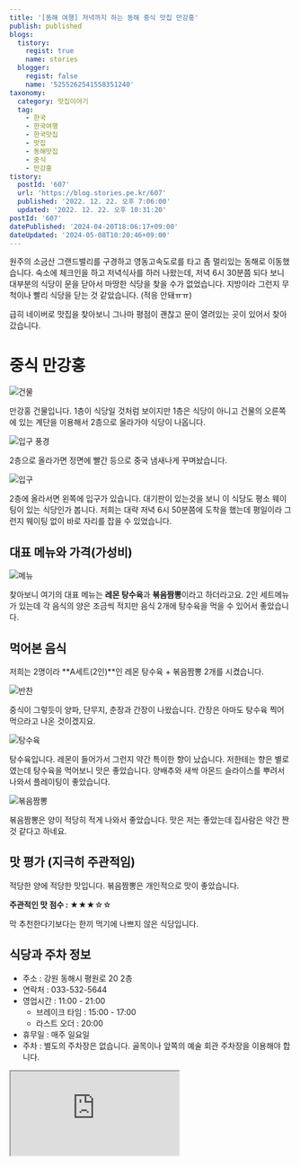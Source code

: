 ```yaml
---
title: '[동해 여행] 저녁까지 하는 동해 중식 맛집 만강홍'
publish: published
blogs:
  tistory:
    regist: true
    name: stories
  blogger:
    regist: false
    name: '5255262541558351240'
taxonomy:
  category: 맛집이야기
  tag:
    - 한국
    - 한국여행
    - 한국맛집
    - 맛집
    - 동해맛집
    - 중식
    - 만강홍
tistory:
  postId: '607'
  url: 'https://blog.stories.pe.kr/607'
  published: '2022. 12. 22. 오후 7:06:00'
  updated: '2022. 12. 22. 오후 10:31:20'
postId: '607'
datePublished: '2024-04-20T18:06:17+09:00'
dateUpdated: '2024-05-08T10:20:46+09:00'
---
```


원주의 소금산 그랜드밸리를 구경하고 영동고속도로를 타고 좀 멀리있는 동해로 이동했습니다. 숙소에 체크인을 하고 저녁식사를 하러 나왔는데, 저녁 6시 30분쯤 되다 보니 대부분의 식당이 문을 닫아서 마땅한 식당을 찾을 수가 없었습니다. 지방이라 그런지 무척이나 빨리 식당을 닫는 것 같았습니다. (적응 안돼ㅠㅠ)

급히 네이버로 맛집을 찾아보니 그나마 평점이 괜찮고 문이 열려있는 곳이 있어서 찾아갔습니다.

# 중식 만강홍

![건물](./images/njo2_20221216_184927-01.jpeg)

만강홍 건물입니다. 1층이 식당일 것처럼 보이지만 1층은 식당이 아니고 건물의 오른쪽에 있는 계단을 이용해서 2층으로 올라가야 식당이 나옵니다.

![입구 풍경](./images/njo2_20221216_191933-01.jpeg)

2층으로 올라가면 정면에 빨간 등으로 중국 냄새나게 꾸며놨습니다.

![입구](./images/njo2_20221216_191930-01.jpeg)

2층에 올라서면 왼쪽에 입구가 있습니다. 대기판이 있는것을 보니 이 식당도 평소 웨이팅이 있는 식당인가 봅니다. 저희는 대략 저녁 6시 50분쯤에 도착을 했는데 평일이라 그런지 웨이팅 없이 바로 자리를 잡을 수 있었습니다.

## 대표 메뉴와 가격(가성비)

![메뉴](./images/njo2_20221216_185216-01.jpeg)

찾아보니 여기의 대표 메뉴는 **레몬 탕수육**과 **볶음짬뽕**이라고 하더라고요. 2인 세트메뉴가 있는데 각 음식의 양은 조금씩 적지만 음식 2개에 탕수육을 먹을 수 있어서 좋았습니다.

## 먹어본 음식

저희는 2명이라 **A세트(2인)**인 레몬 탕수육 + 볶음짬뽕 2개를 시켰습니다.

![반찬](./images/njo2_20221216_185425-01.jpeg)

중식이 그렇듯이 양파, 단무지, 춘장과 간장이 나왔습니다. 간장은 아마도 탕수육 찍어 먹으라고 나온 것이겠지요.

![탕수육](./images/njo2_20221216_185545-01.jpeg)

탕수육입니다. 레몬이 들어가서 그런지 약간 특이한 향이 났습니다. 저한테는 향은 별로였는데 탕수육을 먹어보니 맛은 좋았습니다. 양배추와 새싹 아몬드 슬라이스를 뿌려서 나와서 플레이팅이 좋았습니다.

![볶음짬뽕](./images/njo2_20221216_185740-01.jpeg)

볶음짬뽕은 양이 적당히 적게 나와서 좋았습니다. 맛은 저는 좋았는데 집사람은 약간 짠 것 같다고 하네요.

## 맛 평가 (지극히 주관적임)

적당한 양에 적당한 맛입니다. 볶음짬뽕은 개인적으로 맛이 좋았습니다.

<div class='alert alert-info'>
<b>주관적인 맛 점수 : </b> ★★★☆☆
</div>

막 추천한다기보다는 한끼 먹기에 나쁘지 않은 식당입니다.

## 식당과 주차 정보

- 주소 : 강원 동해시 평원로 20 2층
- 연락처 : 033-532-5644
- 영업시간 : 11:00 - 21:00
  - 브레이크 타임 : 15:00 - 17:00
  - 라스트 오더 : 20:00
- 휴무일 : 매주 일요일
- 주차 : 별도의 주차장은 없습니다. 골목이나 앞쪽의 예술 회관 주차장을 이용해야 합니다.

<div class='embed-responsive embed-responsive-16by9'>
<iframe src='https://www.google.com/maps/embed?pb=!1m18!1m12!1m3!1d2660.8254884599!2d129.11384489599763!3d37.52507079978417!2m3!1f0!2f0!3f0!3m2!1i1024!2i768!4f13.1!3m3!1m2!1s0x3561c7823ea3d385%3A0x628618429dd152cb!2z66eM6rCV7ZmN!5e0!3m2!1sko!2skr!4v1671703420038!5m2!1sko!2skr' class='embed-responsive-item' allowfullscreen></iframe>
</div>
